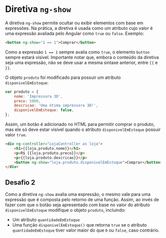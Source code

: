 # Diretiva `ng-show`

A diretiva `ng-show` permite ocultar ou exibir elementos com base em expressões. Na prática, a diretiva é usada como um atributo cujo valor é uma expressão avaliada pelo Angular como `true` ou `false`. Exemplo:

```html
<button ng-show="1 == 1">Comprar</button>
```

Como a expressão ``1 == 1`` sempre avalia como `true`, o elemento `button` sempre estará visível. Importante notar que, embora o conteúdo da diretiva seja uma expressão, não se deve usar a mesma sintaxe anterior, entre `{{` e `}}`.

O objeto `produto` foi modificado para possuir um atributo `disponivelEmEstoque`:

```js
var produto = {
	nome: 'Impressora 3D',
	preco: 5000,
	descricao: 'Uma ótima impressora 3D!',
	disponivelEmEstoque: false,
};
```

Assim, um botão é adicionado no HTML para permitir comprar o produto, mas ele só deve estar visível quando o atributo `disponivelEmEstoque` possuir valor `true`.

```html
<div ng-controller="LojaController as loja">
	<h1>{{loja.produto.nome}}</h1>
	<p>R$ {{loja.produto.preco}}</p>
	<p>{{loja.produto.descricao}}</p>
	<button ng-show="loja.produto.disponivelEmEstoque">Comprar</button>
</div>
```

## Desafio 2

Como a diretiva `ng-show` avalia uma expressão, o mesmo vale para uma expressão que é composta pelo retorno de uma função. Assim, ao invés de fazer com que o botão seja apresentado com base no valor do atributo `disponivelEmEstoque` modifique o objeto `produto`, incluindo:
* Um atributo `quantidadeEmEstoque`
* Uma função `disponivelEmEstoque()` que retorna `true` se o atributo `quantidadeEmEstoque` tiver valor maior do que `0` ou `false`, caso contrário.